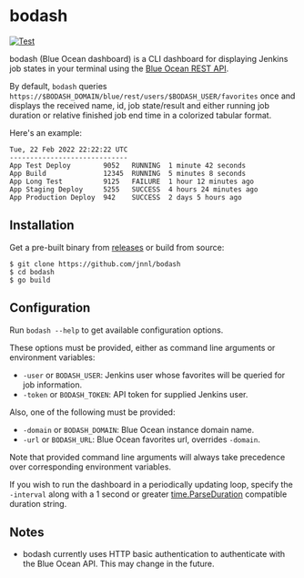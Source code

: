 # bodash

[![Test](https://github.com/jnnl/bodash/actions/workflows/test.yml/badge.svg?branch=master)](https://github.com/jnnl/bodash/actions/workflows/test.yml)

bodash (Blue Ocean dashboard) is a CLI dashboard for displaying Jenkins job states in your terminal using the [Blue Ocean REST API](https://plugins.jenkins.io/blueocean-rest/).

By default, `bodash` queries `https://$BODASH_DOMAIN/blue/rest/users/$BODASH_USER/favorites` once and displays the received name, id, job state/result and either running job duration or relative finished job end time in a colorized tabular format.

Here's an example:

```
Tue, 22 Feb 2022 22:22:22 UTC
-----------------------------
App Test Deploy        9052   RUNNING  1 minute 42 seconds
App Build              12345  RUNNING  5 minutes 8 seconds
App Long Test          9125   FAILURE  1 hour 12 minutes ago
App Staging Deploy     5255   SUCCESS  4 hours 24 minutes ago
App Production Deploy  942    SUCCESS  2 days 5 hours ago
```

## Installation

Get a pre-built binary from [releases](https://github.com/jnnl/bodash/releases) or build from source:

```
$ git clone https://github.com/jnnl/bodash
$ cd bodash
$ go build
```

## Configuration

Run `bodash --help` to get available configuration options.

These options must be provided, either as command line arguments or environment variables:
- `-user` or `BODASH_USER`: Jenkins user whose favorites will be queried for job information.
- `-token` or `BODASH_TOKEN`: API token for supplied Jenkins user.

Also, one of the following must be provided:
- `-domain` or `BODASH_DOMAIN`: Blue Ocean instance domain name.
- `-url` or `BODASH_URL`: Blue Ocean favorites url, overrides `-domain`.

Note that provided command line arguments will always take precedence over corresponding environment variables.

If you wish to run the dashboard in a periodically updating loop, specify the `-interval` along with a 1 second or greater [time.ParseDuration](https://pkg.go.dev/time#ParseDuration) compatible duration string.

## Notes

- bodash currently uses HTTP basic authentication to authenticate with the Blue Ocean API. This may change in the future.
